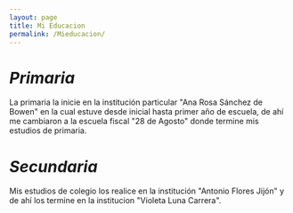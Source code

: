 ```yaml
---
layout: page
title: Mi Educacion
permalink: /Mieducacion/
---
```


# ***Primaria***

La primaria la inicie en la institución particular "Ana Rosa Sánchez de Bowen" en la cual estuve desde inicial hasta primer año de escuela, de ahí me cambiaron a la escuela fiscal "28 de Agosto" donde termine mis estudios de primaria.


# *Secundaria*

Mis estudios de colegio los realice en la institución "Antonio Flores Jijón" y de ahí los termine en la institucion "Violeta Luna Carrera".

